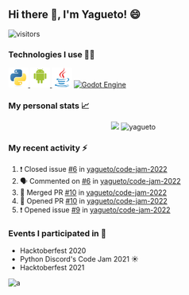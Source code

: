 ## Hi there 👋, I'm Yagueto! 😄


![visitors](https://visitor-badge-reloaded.herokuapp.com/badge?page_id=yagueto_fina&style=for-the-badge)

### Technologies I use 👨‍💻

<p align="left"> 
<a href="https://www.python.org" target="_blank"><img src="https://raw.githubusercontent.com/devicons/devicon/master/icons/python/python-original.svg" alt="python" width="40" height="40"/> </a> 
<a href="https://developer.android.com" target="_blank"> <img src="https://raw.githubusercontent.com/devicons/devicon/master/icons/android/android-original-wordmark.svg" alt="android" width="40" height="40"/> </a>
<a href="https://www.java.com" target="_blank"><img src="https://raw.githubusercontent.com/devicons/devicon/master/icons/java/java-original.svg" alt="java" width="40" height="40"/></a>
<a href="https://www.godotengine.org" target="_blank"><img src="https://cdn.jsdelivr.net/gh/devicons/devicon/icons/godot/godot-original.svg" alt="Godot Engine" width="40" height="40"/> </a>

### My personal stats 📈
<div align="center"> 
  <a>
    <img src=https://github-readme-stats.vercel.app/api?username=yagueto&count_private=true&show_icons=true width=50%></img>
  </a>
  <img src="https://github-readme-streak-stats.herokuapp.com/?user=yagueto" alt="yagueto" width=49% />
</div>


### My recent activity ⚡

  <!--START_SECTION:activity-->
1. ❗️ Closed issue [#6](https://github.com/yagueto/code-jam-2022/issues/6) in [yagueto/code-jam-2022](https://github.com/yagueto/code-jam-2022)
2. 🗣 Commented on [#6](https://github.com/yagueto/code-jam-2022/issues/6) in [yagueto/code-jam-2022](https://github.com/yagueto/code-jam-2022)
3. 🎉 Merged PR [#10](https://github.com/yagueto/code-jam-2022/pull/10) in [yagueto/code-jam-2022](https://github.com/yagueto/code-jam-2022)
4. 💪 Opened PR [#10](https://github.com/yagueto/code-jam-2022/pull/10) in [yagueto/code-jam-2022](https://github.com/yagueto/code-jam-2022)
5. ❗️ Opened issue [#9](https://github.com/yagueto/code-jam-2022/issues/9) in [yagueto/code-jam-2022](https://github.com/yagueto/code-jam-2022)
  <!--END_SECTION:activity-->
  

### Events I participated in 📆

- Hacktoberfest 2020
- Python Discord's Code Jam 2021 ☀️
- Hacktoberfest 2021

![a](https://api.countapi.xyz/hit/yaguetogithub/profile?img)
